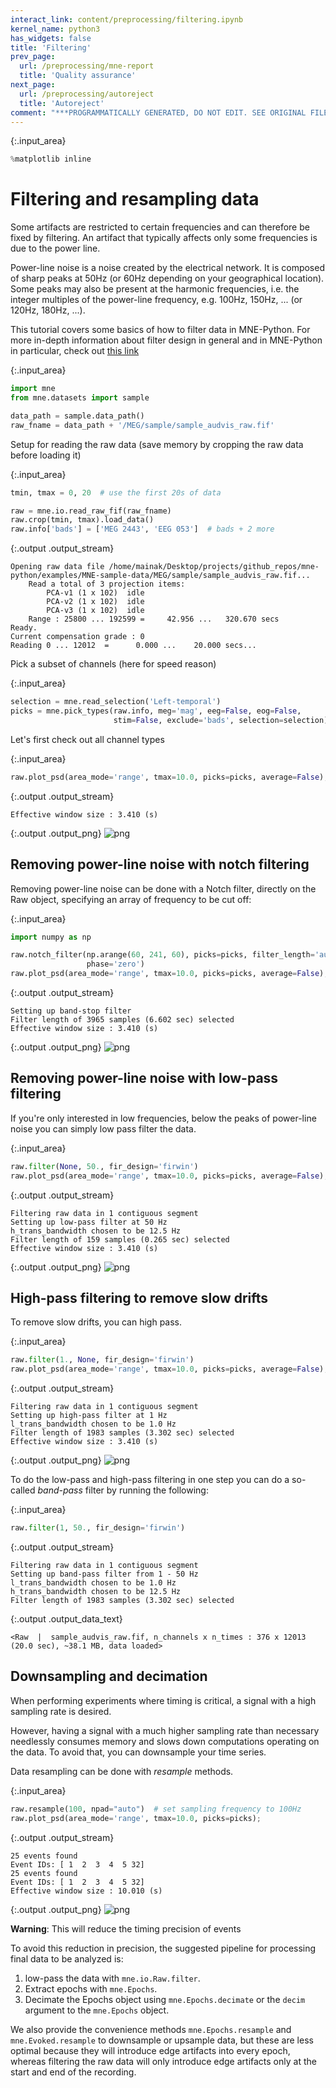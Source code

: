 ```yaml
---
interact_link: content/preprocessing/filtering.ipynb
kernel_name: python3
has_widgets: false
title: 'Filtering'
prev_page:
  url: /preprocessing/mne-report
  title: 'Quality assurance'
next_page:
  url: /preprocessing/autoreject
  title: 'Autoreject'
comment: "***PROGRAMMATICALLY GENERATED, DO NOT EDIT. SEE ORIGINAL FILES IN /content***"
---
```




{:.input_area}
```python
%matplotlib inline
```



Filtering and resampling data
=============================




Some artifacts are restricted to certain frequencies and can therefore
be fixed by filtering. An artifact that typically affects only some
frequencies is due to the power line.

Power-line noise is a noise created by the electrical network.
It is composed of sharp peaks at 50Hz (or 60Hz depending on your
geographical location). Some peaks may also be present at the harmonic
frequencies, i.e. the integer multiples of
the power-line frequency, e.g. 100Hz, 150Hz, ... (or 120Hz, 180Hz, ...).

This tutorial covers some basics of how to filter data in MNE-Python.
For more in-depth information about filter design in general and in
MNE-Python in particular, check out [this link](https://martinos.org/mne/stable/auto_tutorials/plot_background_filtering.html)



{:.input_area}
```python
import mne
from mne.datasets import sample

data_path = sample.data_path()
raw_fname = data_path + '/MEG/sample/sample_audvis_raw.fif'
```


Setup for reading the raw data (save memory by cropping the raw data
before loading it)



{:.input_area}
```python
tmin, tmax = 0, 20  # use the first 20s of data

raw = mne.io.read_raw_fif(raw_fname)
raw.crop(tmin, tmax).load_data()
raw.info['bads'] = ['MEG 2443', 'EEG 053']  # bads + 2 more
```


{:.output .output_stream}
```
Opening raw data file /home/mainak/Desktop/projects/github_repos/mne-python/examples/MNE-sample-data/MEG/sample/sample_audvis_raw.fif...
    Read a total of 3 projection items:
        PCA-v1 (1 x 102)  idle
        PCA-v2 (1 x 102)  idle
        PCA-v3 (1 x 102)  idle
    Range : 25800 ... 192599 =     42.956 ...   320.670 secs
Ready.
Current compensation grade : 0
Reading 0 ... 12012  =      0.000 ...    20.000 secs...

```

Pick a subset of channels (here for speed reason)



{:.input_area}
```python
selection = mne.read_selection('Left-temporal')
picks = mne.pick_types(raw.info, meg='mag', eeg=False, eog=False,
                       stim=False, exclude='bads', selection=selection)
```


Let's first check out all channel types



{:.input_area}
```python
raw.plot_psd(area_mode='range', tmax=10.0, picks=picks, average=False);
```


{:.output .output_stream}
```
Effective window size : 3.410 (s)

```


{:.output .output_png}
![png](../images/preprocessing/filtering_10_1.png)



Removing power-line noise with notch filtering
----------------------------------------------

Removing power-line noise can be done with a Notch filter, directly on the
Raw object, specifying an array of frequency to be cut off:





{:.input_area}
```python
import numpy as np

raw.notch_filter(np.arange(60, 241, 60), picks=picks, filter_length='auto',
                 phase='zero')
raw.plot_psd(area_mode='range', tmax=10.0, picks=picks, average=False);
```


{:.output .output_stream}
```
Setting up band-stop filter
Filter length of 3965 samples (6.602 sec) selected
Effective window size : 3.410 (s)

```


{:.output .output_png}
![png](../images/preprocessing/filtering_12_1.png)



Removing power-line noise with low-pass filtering
-------------------------------------------------

If you're only interested in low frequencies, below the peaks of power-line
noise you can simply low pass filter the data.





{:.input_area}
```python
raw.filter(None, 50., fir_design='firwin')
raw.plot_psd(area_mode='range', tmax=10.0, picks=picks, average=False);
```


{:.output .output_stream}
```
Filtering raw data in 1 contiguous segment
Setting up low-pass filter at 50 Hz
h_trans_bandwidth chosen to be 12.5 Hz
Filter length of 159 samples (0.265 sec) selected
Effective window size : 3.410 (s)

```


{:.output .output_png}
![png](../images/preprocessing/filtering_14_1.png)



High-pass filtering to remove slow drifts
-----------------------------------------

To remove slow drifts, you can high pass.



{:.input_area}
```python
raw.filter(1., None, fir_design='firwin')
raw.plot_psd(area_mode='range', tmax=10.0, picks=picks, average=False);
```


{:.output .output_stream}
```
Filtering raw data in 1 contiguous segment
Setting up high-pass filter at 1 Hz
l_trans_bandwidth chosen to be 1.0 Hz
Filter length of 1983 samples (3.302 sec) selected
Effective window size : 3.410 (s)

```


{:.output .output_png}
![png](../images/preprocessing/filtering_16_1.png)



To do the low-pass and high-pass filtering in one step you can do
a so-called *band-pass* filter by running the following:





{:.input_area}
```python
raw.filter(1, 50., fir_design='firwin')
```


{:.output .output_stream}
```
Filtering raw data in 1 contiguous segment
Setting up band-pass filter from 1 - 50 Hz
l_trans_bandwidth chosen to be 1.0 Hz
h_trans_bandwidth chosen to be 12.5 Hz
Filter length of 1983 samples (3.302 sec) selected

```




{:.output .output_data_text}
```
<Raw  |  sample_audvis_raw.fif, n_channels x n_times : 376 x 12013 (20.0 sec), ~38.1 MB, data loaded>
```



Downsampling and decimation
--------------------------- 

When performing experiments where timing is critical, a signal with a high
sampling rate is desired.

However, having a signal with a much higher
sampling rate than necessary needlessly consumes memory and slows down
computations operating on the data. To avoid that, you can downsample
your time series.

Data resampling can be done with *resample* methods.



{:.input_area}
```python
raw.resample(100, npad="auto")  # set sampling frequency to 100Hz
raw.plot_psd(area_mode='range', tmax=10.0, picks=picks);
```


{:.output .output_stream}
```
25 events found
Event IDs: [ 1  2  3  4  5 32]
25 events found
Event IDs: [ 1  2  3  4  5 32]
Effective window size : 10.010 (s)

```


{:.output .output_png}
![png](../images/preprocessing/filtering_22_1.png)



**Warning**: This will reduce the timing precision of events

To avoid this reduction in precision, the suggested pipeline for
processing final data to be analyzed is:

   1. low-pass the data with `mne.io.Raw.filter`.
   2. Extract epochs with `mne.Epochs`.
   3. Decimate the Epochs object using `mne.Epochs.decimate` or the
      ``decim`` argument to the `mne.Epochs` object.



We also provide the convenience methods `mne.Epochs.resample` and
`mne.Evoked.resample` to downsample or upsample data, but these are
less optimal because they will introduce edge artifacts into every epoch,
whereas filtering the raw data will only introduce edge artifacts only at
the start and end of the recording.
